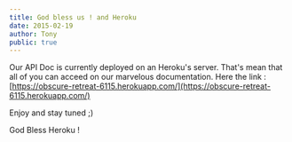 ```yaml
---
title: God bless us ! and Heroku
date: 2015-02-19
author: Tony
public: true
---
```


Our API Doc is currently deployed on an Heroku's server. That's mean that all of you can acceed on our marvelous documentation. Here the link : [https://obscure-retreat-6115.herokuapp.com/](https://obscure-retreat-6115.herokuapp.com/)


Enjoy and stay tuned ;)

God Bless Heroku !